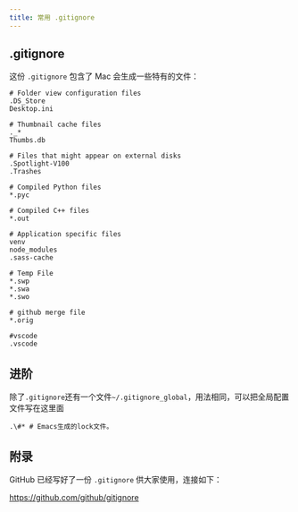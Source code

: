 ```yaml
---
title: 常用 .gitignore
---
```



## .gitignore
 
这份 `.gitignore` 包含了 Mac 会生成一些特有的文件：

```
# Folder view configuration files
.DS_Store
Desktop.ini

# Thumbnail cache files
._*
Thumbs.db

# Files that might appear on external disks
.Spotlight-V100
.Trashes

# Compiled Python files
*.pyc

# Compiled C++ files
*.out

# Application specific files
venv
node_modules
.sass-cache

# Temp File
*.swp
*.swa
*.swo

# github merge file
*.orig

#vscode 
.vscode
```



## 进阶

除了`.gitignore`还有一个文件`~/.gitignore_global`，用法相同，可以把全局配置文件写在这里面

```
.\#* # Emacs生成的lock文件。
```

## 附录

GitHub 已经写好了一份 `.gitignore` 供大家使用，连接如下：

https://github.com/github/gitignore
